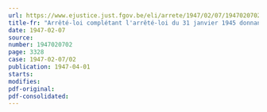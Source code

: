 ```yaml
---
url: https://www.ejustice.just.fgov.be/eli/arrete/1947/02/07/1947020702/justel
title-fr: "Arrêté-loi complétant l'arrêté-loi du 31 janvier 1945 donnant au ministre des affaires économiques, seul ou conjointement avec le ou les ministres intéressés, le pouvoir de procéder à certaines investigations"
date: 1947-02-07
source:
number: 1947020702
page: 3328
case: 1947-02-07/02
publication: 1947-04-01
starts:
modifies:
pdf-original:
pdf-consolidated:
---
```



